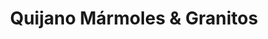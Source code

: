 ---
title: "Quijano Mármoles & Granitos"
url: /sevilla/quijano-marmoles-und-granitos/
shop: comercio
---